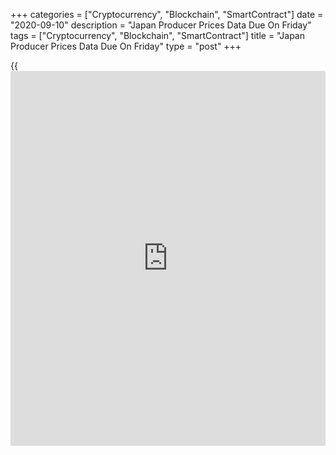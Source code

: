 +++
categories = ["Cryptocurrency", "Blockchain", "SmartContract"]
date = "2020-09-10"
description = "Japan Producer Prices Data Due On Friday"
tags = ["Cryptocurrency", "Blockchain", "SmartContract"]
title = "Japan Producer Prices Data Due On Friday"
type = "post"
+++

{{<iframe id="large-banner" src="https://www.bounty.group/#slide=21.0" width="100%" height="600" scrolling="no" style="border: 0px solid rgb(216, 221, 230); border-radius: 3px;">}}

Japan will on Friday release August numbers for producer prices, setting
the pace for a light day in Asia-Pacific economic activity.

Producer prices are expected to have risen 0.2 percent on month and
fallen 0.5 percent on year after gaining 0.6 percent on month and
falling 0.9 percent on year in July.

Japan also will see Q3 results for the BSI large manufacturing index; in
the three months prior, the index score was -52.3.

New Zealand will see August results for food inflation and for the PMI
from BusinessNZ. In July, food prices were up 4.2 percent on year, while
the PMI score was 58.8.

For comments and feedback [contact](https://www.playgroundfx.com/contact/): editorial@rtt[news](https://www.letsplayfx.com/blog/forex-news-website/).com

[Economic News][1]

 **What parts of the world are seeing the best (and worst) economic
performances lately? Click[here][2] to check out our [Econ Scorecard][2]
and find out! See up-to-the-moment [ranking](https://www.playgroundfx.com/blog/crypto-exchange-ranking/)s for the best and worst
performers in [GDP][3], [unemployment rate][4], [inflation][5] and much
more.**

   1. www.rtt[news](https://www.letsplayfx.com/blog/forex-news-website/).com/Content/EconomicNews.aspx
   2. www.rtt[news](https://www.letsplayfx.com/blog/forex-news-website/).com/economic-scorecard/world-rank/unemployment-rate/highest-performance.aspx
   3. www.rtt[news](https://www.letsplayfx.com/blog/forex-news-website/).com/economic-scorecard/world-rank/GDP/highest-performance.aspx
   4. www.rtt[news](https://www.letsplayfx.com/blog/forex-news-website/).com/economic-scorecard/world-rank/unemployment-rate/lowest-performance.aspx
   5. www.rtt[news](https://www.letsplayfx.com/blog/forex-news-website/).com/economic-scorecard/world-rank/CPI/highest-performance.aspx